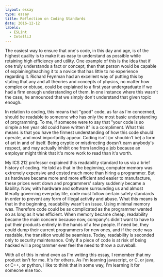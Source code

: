 ```yaml
---
layout: essay
type: essay
title: Reflection on Coding Standards
date: 2016-12-12
labels:
  - ESLint
  - IntelliJ
---
```



The easiest way to ensure that one's code, in this day and age, is of the highest quality is to make it as easy to understand as possible while retaining high efficiency and utility. One example of this is the idea that if one truly understands a fact or concept, then that person would be capable of explaining/teaching it to a novice that has little to no experience regarding it. Richard Feynman had an excellent way of putting this by stating that any and all theories and concepts of physics, no matter how complex or obtuse, could be explained to a first year undergraduate if we had a firm enough understanding of them. In one instance where this wasn't the case, he announced that we simply don't understand that given topic enough.

In relation to coding, this means that "good" code, as far as I'm concerned, should be readable to someone who has only the most basic understanding of programming. To me, if someone were to say that "your code is so simple a ten year old could have written it" is a compliment. What this means is that you have the firmest understanding of how this code should operate, and most importantly appear. Coding isn't (or shouldn't be) a form of art in and of itself. Being cryptic or misdirecting doesn't earn anybody's respect, and may actually inhibit one from landing a job because an employer might think that it's more work to read than it's worth. 

My ICS 212 professor explained this readability standard to us via a brief history of coding. He told as that in the beginning, computer memory was extremely expensive and costed much more than hiring a programmer. But as hardware became more and more efficient and easier to manufacture, these prices went down and programmers' salary suddenly became a liability. Now, with hardware and software surrounding us and almost literally governing everyday life, code must follow certain safety standards in order to prevent any form of illegal activity and abuse. What this means is that in the beginning, readability wasn't an issue. Using minimal memory was. Therefore code could be as complicated as the programmer wanted so as long as it was efficient. When memory became cheap, readability became the main concern because now, company's didn't want to have to put their products entirely in the hands of a few people. If need be, they could dump their current programmers for new ones, and if the code was readable, the transition would be seamless. Today, readability is seconded only to security maintenance. Only if a piece of code is at risk of being hacked will a programmer ever feel the need to throw a curveball.

With all of this in mind even as I'm writing this essay, I remember that my product isn't for me. It's for others. As I'm learning javascript, or C, or java, or C++, or python, I like to think that in some way, I'm learning it for someone else too.
